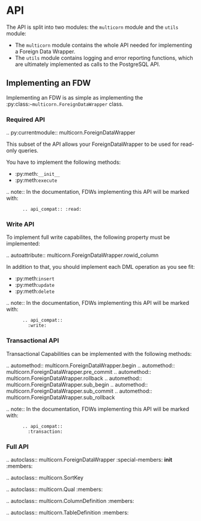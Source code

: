 # API

The API is split into two modules: the ``multicorn`` module and the
`utils` module:

  - The ``multicorn`` module contains the whole API needed for implementing
    a Foreign Data Wrapper.
  - The ``utils`` module contains logging and error reporting functions,
    which are ultimately implemented as calls to the PostgreSQL API.


## Implementing an FDW

Implementing an FDW is as simple as implementing the
:py:class:`~multicorn.ForeignDataWrapper` class.



### Required API

.. py:currentmodule:: multicorn.ForeignDataWrapper

This subset of the API allows your ForeignDataWrapper to be used for read-only
queries.

You have to implement the following methods:

  - :py:meth:`__init__`
  - :py:meth:`execute`

.. note:: In the documentation, FDWs implementing this API will be marked with:

          .. api_compat:: :read:


### Write API

To implement full write capabilites, the following property must be implemented:


.. autoattribute:: multicorn.ForeignDataWrapper.rowid_column

In addition to that, you should implement each DML operation as you see fit:

  - :py:meth:`insert`
  - :py:meth:`update`
  - :py:meth:`delete`



.. note:: In the documentation, FDWs implementing this API will be marked with:

          .. api_compat::
            :write:

### Transactional API

Transactional Capabilities can be implemented with the following methods:


.. automethod:: multicorn.ForeignDataWrapper.begin
.. automethod:: multicorn.ForeignDataWrapper.pre_commit
.. automethod:: multicorn.ForeignDataWrapper.rollback
.. automethod:: multicorn.ForeignDataWrapper.sub_begin
.. automethod:: multicorn.ForeignDataWrapper.sub_commit
.. automethod:: multicorn.ForeignDataWrapper.sub_rollback

.. note:: In the documentation, FDWs implementing this API will be marked with:

          .. api_compat::
            :transaction:


### Full API

.. autoclass:: multicorn.ForeignDataWrapper
   :special-members: __init__
   :members:


.. autoclass:: multicorn.SortKey

.. autoclass:: multicorn.Qual
   :members:

.. autoclass:: multicorn.ColumnDefinition
   :members:

.. autoclass:: multicorn.TableDefinition
   :members:


